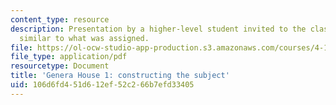 ```yaml
---
content_type: resource
description: Presentation by a higher-level student invited to the class to show work
  similar to what was assigned.
file: https://ol-ocw-studio-app-production.s3.amazonaws.com/courses/4-195-special-problems-in-architectural-design-spring-2005/106d6fd451d612ef52c266b7efd33405_1austin.pdf
file_type: application/pdf
resourcetype: Document
title: 'Genera House 1: constructing the subject'
uid: 106d6fd4-51d6-12ef-52c2-66b7efd33405
---
```

